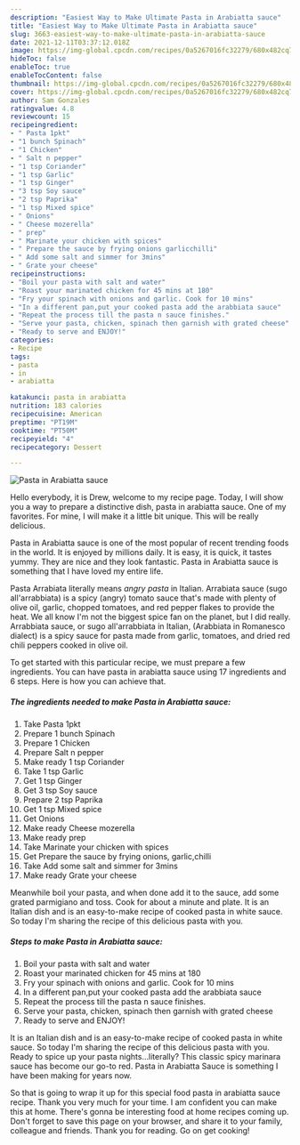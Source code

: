 ```yaml
---
description: "Easiest Way to Make Ultimate Pasta in Arabiatta sauce"
title: "Easiest Way to Make Ultimate Pasta in Arabiatta sauce"
slug: 3663-easiest-way-to-make-ultimate-pasta-in-arabiatta-sauce
date: 2021-12-11T03:37:12.018Z
image: https://img-global.cpcdn.com/recipes/0a5267016fc32279/680x482cq70/pasta-in-arabiatta-sauce-recipe-main-photo.jpg
hideToc: false
enableToc: true
enableTocContent: false
thumbnail: https://img-global.cpcdn.com/recipes/0a5267016fc32279/680x482cq70/pasta-in-arabiatta-sauce-recipe-main-photo.jpg
cover: https://img-global.cpcdn.com/recipes/0a5267016fc32279/680x482cq70/pasta-in-arabiatta-sauce-recipe-main-photo.jpg
author: Sam Gonzales
ratingvalue: 4.8
reviewcount: 15
recipeingredient:
- " Pasta 1pkt"
- "1 bunch Spinach"
- "1 Chicken"
- " Salt n pepper"
- "1 tsp Coriander"
- "1 tsp Garlic"
- "1 tsp Ginger"
- "3 tsp Soy sauce"
- "2 tsp Paprika"
- "1 tsp Mixed spice"
- " Onions"
- " Cheese mozerella"
- " prep"
- " Marinate your chicken with spices"
- " Prepare the sauce by frying onions garlicchilli"
- " Add some salt and simmer for 3mins"
- " Grate your cheese"
recipeinstructions:
- "Boil your pasta with salt and water"
- "Roast your marinated chicken for 45 mins at 180"
- "Fry your spinach with onions and garlic. Cook for 10 mins"
- "In a different pan,put your cooked pasta add the arabbiata sauce"
- "Repeat the process till the pasta n sauce finishes."
- "Serve your pasta, chicken, spinach then garnish with grated cheese"
- "Ready to serve and ENJOY!"
categories:
- Recipe
tags:
- pasta
- in
- arabiatta

katakunci: pasta in arabiatta 
nutrition: 183 calories
recipecuisine: American
preptime: "PT19M"
cooktime: "PT50M"
recipeyield: "4"
recipecategory: Dessert

---
```



![Pasta in Arabiatta sauce](https://img-global.cpcdn.com/recipes/0a5267016fc32279/680x482cq70/pasta-in-arabiatta-sauce-recipe-main-photo.jpg)

Hello everybody, it is Drew, welcome to my recipe page. Today, I will show you a way to prepare a distinctive dish, pasta in arabiatta sauce. One of my favorites. For mine, I will make it a little bit unique. This will be really delicious.

Pasta in Arabiatta sauce is one of the most popular of recent trending foods in the world. It is enjoyed by millions daily. It is easy, it is quick, it tastes yummy. They are nice and they look fantastic. Pasta in Arabiatta sauce is something that I have loved my entire life.

Pasta Arrabiata literally means *angry pasta* in Italian. Arrabiata sauce (sugo all&#39;arrabbiata) is a spicy (angry) tomato sauce that&#39;s made with plenty of olive oil, garlic, chopped tomatoes, and red pepper flakes to provide the heat. We all know I&#39;m not the biggest spice fan on the planet, but I did really. Arrabbiata sauce, or sugo all&#39;arrabbiata in Italian, (Arabbiata in Romanesco dialect) is a spicy sauce for pasta made from garlic, tomatoes, and dried red chili peppers cooked in olive oil.


To get started with this particular recipe, we must prepare a few ingredients. You can have pasta in arabiatta sauce using 17 ingredients and 6 steps. Here is how you can achieve that.

<!--inarticleads1-->

##### The ingredients needed to make Pasta in Arabiatta sauce:

1. Take  Pasta 1pkt
1. Prepare 1 bunch Spinach
1. Prepare 1 Chicken
1. Prepare  Salt n pepper
1. Make ready 1 tsp Coriander
1. Take 1 tsp Garlic
1. Get 1 tsp Ginger
1. Get 3 tsp Soy sauce
1. Prepare 2 tsp Paprika
1. Get 1 tsp Mixed spice
1. Get  Onions
1. Make ready  Cheese mozerella
1. Make ready  prep
1. Take  Marinate your chicken with spices
1. Get  Prepare the sauce by frying onions, garlic,chilli
1. Take  Add some salt and simmer for 3mins
1. Make ready  Grate your cheese


Meanwhile boil your pasta, and when done add it to the sauce, add some grated parmigiano and toss. Cook for about a minute and plate. It is an Italian dish and is an easy-to-make recipe of cooked pasta in white sauce. So today I&#39;m sharing the recipe of this delicious pasta with you. 

<!--inarticleads2-->

##### Steps to make Pasta in Arabiatta sauce:

1. Boil your pasta with salt and water
1. Roast your marinated chicken for 45 mins at 180
1. Fry your spinach with onions and garlic. Cook for 10 mins
1. In a different pan,put your cooked pasta add the arabbiata sauce
1. Repeat the process till the pasta n sauce finishes.
1. Serve your pasta, chicken, spinach then garnish with grated cheese
1. Ready to serve and ENJOY!

It is an Italian dish and is an easy-to-make recipe of cooked pasta in white sauce. So today I&#39;m sharing the recipe of this delicious pasta with you. Ready to spice up your pasta nights…literally? This classic spicy marinara sauce has become our go-to red. Pasta in Arabiatta Sauce is something I have been making for years now. 

So that is going to wrap it up for this special food pasta in arabiatta sauce recipe. Thank you very much for your time. I am confident you can make this at home. There's gonna be interesting food at home recipes coming up. Don't forget to save this page on your browser, and share it to your family, colleague and friends. Thank you for reading. Go on get cooking!
